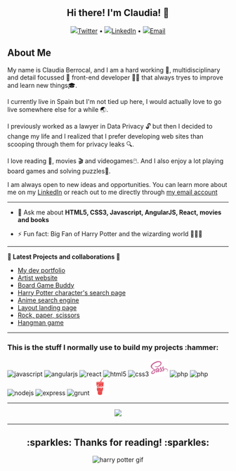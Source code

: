 <h2 align="center">Hi there! I'm Claudia! 👋</h2>
<p align="center">
  <a href="https://twitter.com/c_berrocal_" target="_blank"><img src="https://img.icons8.com/color/96/000000/twitter-circled.png" height="16"/>Twitter</a> •
    <a href="https://www.linkedin.com/in/claudia-berrocal/" target="_blank"><img src="https://img.icons8.com/color/96/000000/linkedin-circled.png" height="16"/>LinkedIn</a> •
    <a href="mailto:claudia.berrocalgomez@gmail.com" target="_blank"><img src="https://img.icons8.com/color/96/000000/email.png" height="16"/>Email</a>
</p>


## About Me

My name is Claudia Berrocal, and I am a hard working :muscle:, multidisciplinary and detail focussed :eyes: front-end developer :woman_technologist: that always tryes to improve and learn new things🎓.

I currently live in Spain but I'm not tied up here, I would actually love to go live somewhere else for a while :earth_asia:. 

I previously worked as a lawyer in Data Privacy :unlock: but then I decided to change my life and I realized that I prefer developing web sites than scooping through them for privacy leaks :mag:.

I love reading :green_book:, movies :clapper: and videogames🖱️. And I also enjoy a lot playing board games and solving puzzles🧩.

I am always open to new ideas and opportunities. You can learn more about me on my [LinkedIn](https://www.linkedin.com/in/claudia-berrocal/) or reach out to me directly through [my email account](mailto:claudia.berrocalgomez@gmail.com)


---

- 💬 Ask me about **HTML5, CSS3, Javascript, AngularJS, React, movies and books**

- ⚡ Fun fact: Big Fan of Harry Potter and the wizarding world :mage_woman::sparkles:

---

**:star2: Latest Projects and collaborations :star2:**

<!-- BLOG-POST-LIST:START -->
- [My dev portfolio](https://claudiabg-c.github.io/my-dev-portfolio)
- [Artist website](https://claudiabg-c.github.io/artist-personal-website)
- [Board Game Buddy](https://claudiabg-c.github.io/board-game-buddy)
- [Harry Potter character's search page](https://claudiabg-c.github.io/Harry-Potter-character-searcher-React/#/)
- [Anime search engine](https://claudiabg-c.github.io/Anime-search-engine-Javascript/)
- [Layout landing page](https://claudiabg-c.github.io/Layout-landing-page-HTML5-CSS3/)
- [Rock, paper, scissors](https://claudiabg-c.github.io/Rock-paper-scissors-Javascript/)
- [Hangman game](https://claudiabg-c.github.io/Hangman-game-React/)
<!-- BLOG-POST-LIST:END -->

---

<h3>
  This is the stuff I normally use to build my projects :hammer:
</h3>

<div>
<img src="https://cdn.jsdelivr.net/gh/devicons/devicon/icons/javascript/javascript-plain.svg" alt="javascript" width="40" height="40" />
<img src="https://cdn.jsdelivr.net/gh/devicons/devicon/icons/angularjs/angularjs-plain.svg" alt="angularjs" width="40" height="40"/>
<img src="https://cdn.jsdelivr.net/gh/devicons/devicon/icons/react/react-original-wordmark.svg" alt="react" width="40" height="40"/>
<img src="https://cdn.jsdelivr.net/gh/devicons/devicon/icons/html5/html5-plain.svg" alt="html5" width="40" height="40"/>
<img src="https://cdn.jsdelivr.net/gh/devicons/devicon/icons/css3/css3-plain.svg" alt="css3" width="40" height="40"/> 
<img src="https://raw.githubusercontent.com/devicons/devicon/master/icons/sass/sass-original.svg" alt="sass" width="40" height="40"/>
<img src="https://cdn.jsdelivr.net/gh/devicons/devicon/icons/bootstrap/bootstrap-plain.svg" alt="php" width="40" height="40"/>
<img src="https://cdn.jsdelivr.net/gh/devicons/devicon/icons/php/php-plain.svg" alt="php" width="40" height="40"/>
<img src="https://cdn.jsdelivr.net/gh/devicons/devicon/icons/nodejs/nodejs-plain.svg" alt="nodejs" width="40" height="40"/> 
<img src="https://cdn.jsdelivr.net/gh/devicons/devicon/icons/express/express-original-wordmark.svg" alt="express" width="40" height="40"/>
<img src="https://cdn.jsdelivr.net/gh/devicons/devicon/icons/grunt/grunt-plain-wordmark.svg" alt="grunt" width="40" height="40"/>
<img src="https://raw.githubusercontent.com/devicons/devicon/master/icons/gulp/gulp-plain.svg" alt="gulp" width="40" height="40"/>
</div>

---

<div align="center">
<img src="https://wakatime.com/share/@c_berrocal_/63665148-ba5b-4858-bcc6-f63d5bc26d90.svg" height="300px"/>
</div>

---

<h2 align="center">:sparkles: Thanks for reading! :sparkles:</h2>
<div align="center">
<img src="https://c.tenor.com/ATBZljPQYCQAAAAd/bye-im-off-to-hogwarts-harry-potter.gif" alt="harry potter gif" width="300">
</div>
